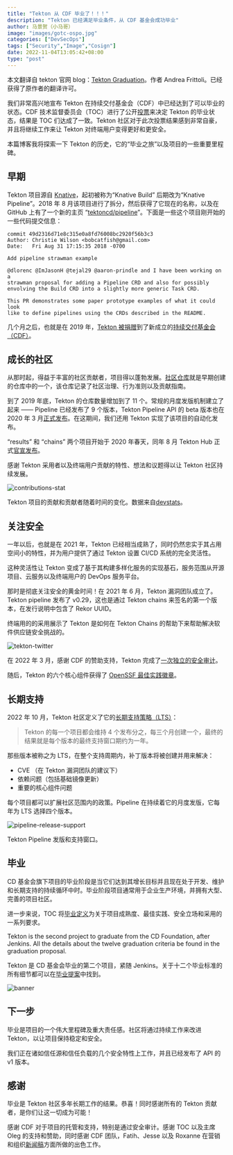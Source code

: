 ```yaml
---
title: "Tekton 从 CDF 毕业了！！！"
description: "Tekton 已经满足毕业条件，从 CDF 基金会成功毕业"
author: 马景贺（小马哥）
image: "images/gotc-ospo.jpg"
categories: ["DevSecOps"]
tags: ["Security","Image","Cosign"]
date: 2022-11-04T13:05:42+08:00
type: "post"
---
```


本文翻译自 tekton 官网 blog：[Tekton Graduation](https://tekton.dev/blog/2022/10/26/tekton-graduation/)。作者 Andrea Frittoli。已经获得了原作者的翻译许可。


我们非常高兴地宣布 Tekton 在持续交付基金会（CDF）中已经达到了可以毕业的状态。CDF 技术监督委员会（TOC）进行了公开[投票](https://lists.cd.foundation/g/cdf-toc/topic/94265202#861)来决定 Tekton 的毕业状态，结果是 TOC 们达成了一致。Tekton 社区对于此次投票结果感到非常自豪，并且将继续工作来让 Tekton 对终端用户变得更好和更安全。

本篇博客我将探索一下 Tekton 的历史，它的“毕业之旅”以及项目的一些重要里程碑。

## 早期

Tekton 项目源自 [Knative](https://knative.dev/)，起初被称为“Knative Build” 后期改为“Knative Pipeline”。2018 年 8 月该项目进行了拆分，然后获得了它现在的名称，以及在 GitHub 上有了一个新的主页 “[tektoncd/pipeline](https://github.com/tektoncd/pipeline)”。下面是一些这个项目刚开始的一些代码提交信息：

```
commit 49d2316d71e8c315e0a8fd76008bc2920f56b3c3
Author: Christie Wilson <bobcatfish@gmail.com>
Date:   Fri Aug 31 17:15:35 2018 -0700

Add pipeline strawman example

@dlorenc @ImJasonH @tejal29 @aaron-prindle and I have been working on a
strawman proposal for adding a Pipeline CRD and also for possibly
envolving the Build CRD into a slightly more generic Task CRD.

This PR demonstrates some paper prototype examples of what it could look
like to define pipelines using the CRDs described in the README.
```

几个月之后，也就是在 2019 年，[Tekton 被捐赠](https://cd.foundation/blog/2019/03/12/introducing-the-continuous-delivery-foundation-the-new-home-for-tekton-jenkins-jenkins-x-and-spinnaker/)到了新成立的[持续交付基金会（CDF）](https://cd.foundation/)。

## 成长的社区


从那时起，得益于丰富的社区贡献者，项目得以蓬勃发展。[社区仓库](https://github.com/tektoncd/community)就是早期创建的仓库中的一个，该仓库记录了社区治理、行为准则以及贡献指南。


到了 2019 年底，Tekton 的仓库数量增加到了 11 个。常规的月度发版机制建立了起来 —— Pipeline 已经发布了 9 个版本，Tekton Pipeline API 的 beta 版本也在 2020 年 3 月[正式发布](https://github.com/tektoncd/pipeline/releases/tag/v0.11.0)。在这期间，我们还用 Tekton 实现了该项目的自动化发布。


“results” 和 “chains” 两个项目开始于 2020 年春天，同年 8 月 Tekton Hub 正式[官宣发布](https://cd.foundation/blog/2020/08/10/introducing-tekton-hub/)。

感谢 Tekton 采用者以及终端用户贡献的特性、想法和议题得以让 Tekton 社区持续发展。

![contributions-stat](images/contributions-stat.png)

Tekton 项目的贡献和贡献者随着时间的变化。数据来自[devstats](https://tekton.devstats.cd.foundation/d/74/contributions-chart?orgId=1&from=1540938487786&to=1666996087786&var-period=m&var-metric=contributions&var-repogroup_name=All&var-country_name=All&var-company_name=All&var-company=all&viewPanel=5&theme=light&kiosk=)。

## 关注安全

一年以后，也就是在 2021 年，Tekton 已经相当成熟了，同时仍然忠实于其占用空间小的特性，并为用户提供了通过 Tekton 设置 CI/CD 系统的完全灵活性。

这种灵活性让 Tekton 变成了基于其构建多样化服务的实现基石，服务范围从开源项目、云服务以及终端用户的 DevOps 服务平台。

那时是彻底关注安全的黄金时间！在 2021 年 6 月，Tekton 漏洞团队成立了。Tekton pipeline 发布了 v0.29，这也是通过 Tekton chains 来签名的第一个版本，在发行说明中包含了  Rekor UUID。


终端用的的采用展示了 Tekton 是如何在 Tekton Chains 的帮助下来帮助解决软件供应链安全挑战的。

![tekton-twitter](images/tekton-twitter.png)


在 2022 年 3 月，感谢 CDF 的赞助支持，Tekton 完成了[一次独立的安全审计](https://cd.foundation/blog/2022/08/26/tekton-security-review-completed/)。

随后，Tekton 的六个核心组件获得了 [OpenSSF 最佳实践徽章](https://bestpractices.coreinfrastructure.org/en)。

## 长期支持

2022 年 10 月，Tekton 社区定义了它的[长期支持策略（LTS）](https://github.com/tektoncd/community/blob/main/releases.md#support-policy)：


> Tekton 的每一个项目都会维持 4 个发布分之，每三个月创建一个，最终的结果就是每个版本的最终支持窗口期约为一年。


那些版本被称之为 LTS，在整个支持周期内，补丁版本将被创建并用来解决：

* CVE （在 Tekton 漏洞团队的建议下）
* 依赖问题（包括基础镜像更新）
* 重要的核心组件问题


每个项目都可以扩展社区范围内的政策。Pipeline 在持续着它的月度发版，它每年为 LTS 选择四个版本。

![pipeline-release-support](images/pipeline-release-support.png)

Tekton Pipeline 发版和支持窗口。


## 毕业

CD 基金会旗下项目的毕业阶段是当它们达到其增长目标并且现在处于开发、维护和长期支持的持续循环中时。毕业阶段项目通常用于企业生产环境，并拥有大型、完善的项目社区。

进一步来说，TOC 将[毕业定义](https://github.com/cdfoundation/toc/blob/b4844654fe5d355496481bed1bff3166889584ed/PROJECT_LIFECYCLE.md#graduated-stage)为关于项目成熟度、最佳实践、安全立场和采用的一系列要求。

Tekton is the second project to graduate from the CD Foundation, after Jenkins. All the details about the twelve graduation criteria be found in the graduation proposal.

Tekton 是 CD 基金会毕业的第二个项目，紧随 Jenkins。关于十二个毕业标准的所有细节都可以在[毕业提案](https://github.com/cdfoundation/toc/blob/main/proposals/tekton/graduation.md)中找到。

![banner](images/banner.png)

## 下一步

毕业是项目的一个伟大里程碑及重大责任感。社区将通过持续工作来改进 Tekton，以让项目保持稳定和安全。

我们正在诸如信任源和信任负载的几个安全特性上工作，并且已经发布了 API 的 v1 版本。



## 感谢


毕业是 Tekton 社区多年长期工作的结果。恭喜！同时感谢所有的 Tekton 贡献者，是你们让这一切成为可能！


感谢 CDF 对于项目的托管和支持，特别是通过安全审计。感谢 TOC 以及主席 Oleg 的支持和赞助，同时感谢 CDF 团队，Fatih、Jesse 以及 Roxanne 在营销和组织[新闻稿](https://cd.foundation/announcement/2022/10/25/cd-foundation-welcomes-new-software-supply-chain-security-project-pyrsia-announces-tekton-graduation-and-cdevents-release/)方面所做的出色工作。
